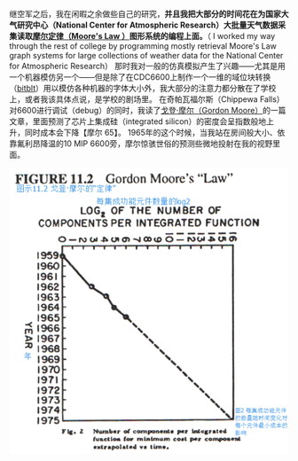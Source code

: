 继空军之后，我在闲暇之余做些自己的研究，**并且我把大部分的时间花在为国家大气研究中心（National Center for Atmospheric Research）大批量天气数据采集读取[摩尔定律（Moore's Law ）](http://baike.baidu.com/view/17904.htm)图形系统的编程上面。**（ I worked my way through the rest of college by programming mostly retrieval Moore's Law graph systems for large collections of weather data for the National Center for Atmospheric Research）
那时我对一般的仿真模拟产生了兴趣——尤其是用一个机器模仿另一个——但是除了在CDC6600上制作一个一维的域位块转换（[bitblt](http://baike.baidu.com/view/1080366.htm)）用以模仿各种机器的字体大小外，我大部分的注意力都分散在了学校上，或者我该具体点说，是学校的剧场里。
在奇帕瓦福尔斯（Chippewa Falls）对6600进行调试（debug）的同时，我读了[戈登·摩尔（Gordon Moore）](http://baike.baidu.com/view/59874.htm)的一篇文章，里面预测了芯片上集成硅（integrated silicon）的密度会呈指数般地上升，同时成本会下降【摩尔 65】。
1965年的这个时候，当我站在房间般大小、依靠氟利昂降温的10 MIP 6600旁，摩尔惊骇世俗的预测些微地投射在我的视野里面。

![Moore](Moore.png)
